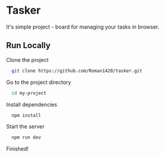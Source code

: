 
# Tasker

It's simple project - board for managing your tasks in browser.
    

## Run Locally

Clone the project

```bash
  git clone https://github.com/Roman1420/tasker.git
```

Go to the project directory

```bash
  cd my-project
```

Install dependencies

```bash
  npm install
```

Start the server

```bash
  npm run dev
```


Finished!
